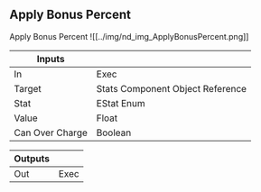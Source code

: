 ## Apply Bonus Percent
Apply Bonus Percent
![[../img/nd_img_ApplyBonusPercent.png]]

|Inputs||
|--|--|
| In | Exec |
| Target | Stats Component Object Reference |
| Stat | EStat Enum |
| Value | Float |
| Can Over Charge | Boolean |

|Outputs||
|--|--|
| Out | Exec |

